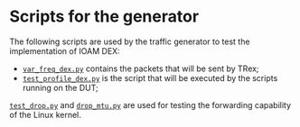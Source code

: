 # Scripts for the generator

The following scripts are used by the traffic generator to test the implementation of IOAM DEX:
- [`var_freq_dex.py`](./var_freq_dex.py) contains the packets that will be sent by TRex;
- [`test_profile_dex.py`](./test_profile_dex.py) is the script that will be executed by the scripts running on the DUT;

[`test_drop.py`](./test_drop.py) and [`drop_mtu.py`](./drop_mtu.py) are used for testing the forwarding capability of the Linux kernel.
